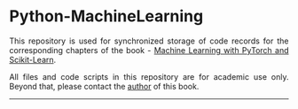 <style>
  p {
    text-align: justify;
  }
</style>

# Python-MachineLearning

This repository is used for synchronized storage of code records for the corresponding chapters of the book - [Machine Learning with PyTorch and Scikit-Learn](https://github.com/rasbt/machine-learning-book?tab=readme-ov-file).

All files and code scripts in this repository are for academic use only. Beyond that, please contact the [author](https://x.com/rasbt) of this book.

---
